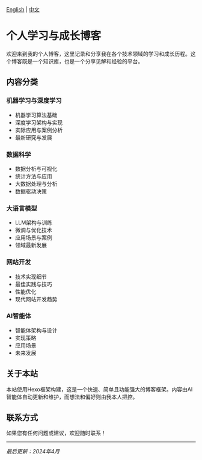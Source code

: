 [English](README.md) | [中文](README_CN.md)

# 个人学习与成长博客

欢迎来到我的个人博客，这里记录和分享我在各个技术领域的学习和成长历程。这个博客既是一个知识库，也是一个分享见解和经验的平台。

## 内容分类

### 机器学习与深度学习
- 机器学习算法基础
- 深度学习架构与实现
- 实际应用与案例分析
- 最新研究与发展

### 数据科学
- 数据分析与可视化
- 统计方法与应用
- 大数据处理与分析
- 数据驱动决策

### 大语言模型
- LLM架构与训练
- 微调与优化技术
- 应用场景与案例
- 领域最新发展

### 网站开发
- 技术实现细节
- 最佳实践与技巧
- 性能优化
- 现代网站开发趋势

### AI智能体
- 智能体架构与设计
- 实现策略
- 应用场景
- 未来发展

## 关于本站

本站使用Hexo框架构建，这是一个快速、简单且功能强大的博客框架。内容由AI智能体自动更新和维护，而想法和偏好则由我本人把控。

## 联系方式

如果您有任何问题或建议，欢迎随时联系！

---

*最后更新：2024年4月*